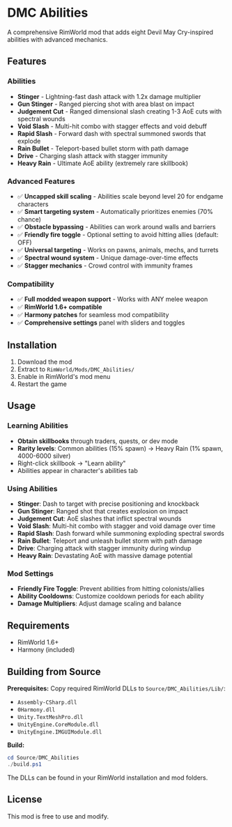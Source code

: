 # DMC Abilities

A comprehensive RimWorld mod that adds eight Devil May Cry-inspired abilities with advanced mechanics.

## Features

### Abilities
- **Stinger** - Lightning-fast dash attack with 1.2x damage multiplier  
- **Gun Stinger** - Ranged piercing shot with area blast on impact
- **Judgement Cut** - Ranged dimensional slash creating 1-3 AoE cuts with spectral wounds
- **Void Slash** - Multi-hit combo with stagger effects and void debuff
- **Rapid Slash** - Forward dash with spectral summoned swords that explode
- **Rain Bullet** - Teleport-based bullet storm with path damage
- **Drive** - Charging slash attack with stagger immunity
- **Heavy Rain** - Ultimate AoE ability (extremely rare skillbook)

### Advanced Features
- ✅ **Uncapped skill scaling** - Abilities scale beyond level 20 for endgame characters
- ✅ **Smart targeting system** - Automatically prioritizes enemies (70% chance)
- ✅ **Obstacle bypassing** - Abilities can work around walls and barriers
- ✅ **Friendly fire toggle** - Optional setting to avoid hitting allies (default: OFF)
- ✅ **Universal targeting** - Works on pawns, animals, mechs, and turrets
- ✅ **Spectral wound system** - Unique damage-over-time effects
- ✅ **Stagger mechanics** - Crowd control with immunity frames

### Compatibility
- ✅ **Full modded weapon support** - Works with ANY melee weapon
- ✅ **RimWorld 1.6+ compatible**
- ✅ **Harmony patches** for seamless mod compatibility
- ✅ **Comprehensive settings** panel with sliders and toggles

## Installation

1. Download the mod
2. Extract to `RimWorld/Mods/DMC_Abilities/`
3. Enable in RimWorld's mod menu
4. Restart the game

## Usage

### Learning Abilities
- **Obtain skillbooks** through traders, quests, or dev mode
- **Rarity levels**: Common abilities (15% spawn) → Heavy Rain (1% spawn, 4000-6000 silver)
- Right-click skillbook → "Learn ability"
- Abilities appear in character's abilities tab

### Using Abilities
- **Stinger**: Dash to target with precise positioning and knockback
- **Gun Stinger**: Ranged shot that creates explosion on impact
- **Judgement Cut**: AoE slashes that inflict spectral wounds
- **Void Slash**: Multi-hit combo with stagger and void damage over time
- **Rapid Slash**: Dash forward while summoning exploding spectral swords
- **Rain Bullet**: Teleport and unleash bullet storm with path damage
- **Drive**: Charging attack with stagger immunity during windup
- **Heavy Rain**: Devastating AoE with massive damage potential

### Mod Settings
- **Friendly Fire Toggle**: Prevent abilities from hitting colonists/allies
- **Ability Cooldowns**: Customize cooldown periods for each ability
- **Damage Multipliers**: Adjust damage scaling and balance

## Requirements

- RimWorld 1.6+
- Harmony (included)

## Building from Source

**Prerequisites:** Copy required RimWorld DLLs to `Source/DMC_Abilities/Lib/`:
- `Assembly-CSharp.dll`
- `0Harmony.dll` 
- `Unity.TextMeshPro.dll`
- `UnityEngine.CoreModule.dll`
- `UnityEngine.IMGUIModule.dll`

**Build:**
```powershell
cd Source/DMC_Abilities
./build.ps1
```

The DLLs can be found in your RimWorld installation and mod folders.

## License

This mod is free to use and modify.
